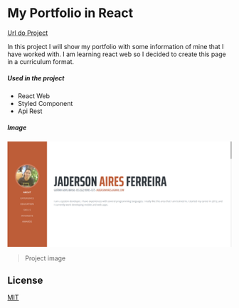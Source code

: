 # My Portfolio in React

[Url do Project](https://jadersonaires.github.io/portfolio/)

In this project I will show my portfolio with some information of mine that I have worked with. I am learning react web so I decided to create this page in a curriculum format.

##### Used in the project

* React Web
* Styled Component
* Api Rest

##### Image
![](https://github.com/jadersonaires/portfolio/blob/master/src/img/portfolio-web.PNG)
> Project image

## License
[MIT](https://choosealicense.com/licenses/mit/)


